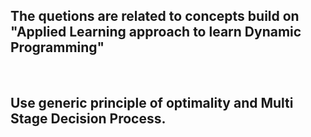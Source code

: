## The quetions are related to concepts build on "Applied Learning approach to learn Dynamic Programming" 
<br>

## Use generic principle of optimality and Multi Stage Decision Process.
